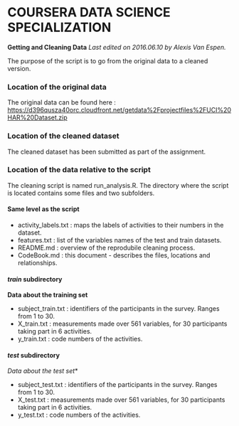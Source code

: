 # COURSERA DATA SCIENCE SPECIALIZATION
**Getting and Cleaning Data**
*Last edited on 2016.06.10 by Alexis Van Espen.*


The purpose of the script is to go from the original data to a cleaned version.

### Location of the original data
The original data can be found here : https://d396qusza40orc.cloudfront.net/getdata%2Fprojectfiles%2FUCI%20HAR%20Dataset.zip

### Location of the cleaned dataset
The cleaned dataset has been submitted as part of the assignment.

### Location of the data relative to the script
The cleaning script is named run_analysis.R.
The directory where the script is located contains some files and two subfolders.

#### Same level as the script
* activity_labels.txt : maps the labels of activities to their numbers in the dataset.
* features.txt : list of the variables names of the test and train datasets.
* README.md : overview of the reprodubile cleaning process.
* CodeBook.md : this document - describes the files, locations and relationships.

#### *train* subdirectory
**Data about the training set**
* subject_train.txt : identifiers of the participants in the survey. Ranges from 1 to 30.
* X_train.txt : measurements made over 561 variables, for 30 participants taking part in 6 activities.
* y_train.txt : code numbers of the activities.

#### *test* subdirectory
*Data about the test set**
* subject_test.txt : identifiers of the participants in the survey. Ranges from 1 to 30.
* X_test.txt : measurements made over 561 variables, for 30 participants taking part in 6 activities.
* y_test.txt : code numbers of the activities.
